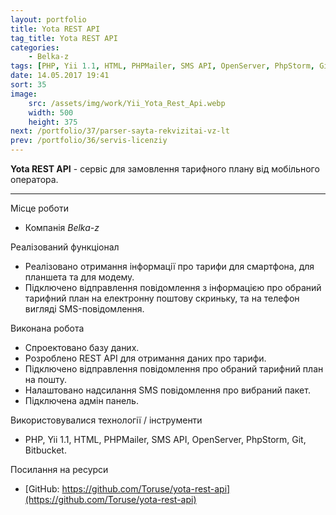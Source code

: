 ```yaml
---
layout: portfolio
title: Yota REST API
tag_title: Yota REST API
categories:
    - Belka-z
tags: [PHP, Yii 1.1, HTML, PHPMailer, SMS API, OpenServer, PhpStorm, Git, Bitbucket]
date: 14.05.2017 19:41
sort: 35
image: 
    src: /assets/img/work/Yii_Yota_Rest_Api.webp 
    width: 500
    height: 375
next: /portfolio/37/parser-sayta-rekvizitai-vz-lt
prev: /portfolio/36/servis-licenziy
---
```


**Yota REST API** - сервіс для замовлення тарифного плану від мобільного оператора.

---

Місце роботи

* Компанія _Belka-z_

Реалізований функціонал

* Реалізовано отримання інформації про тарифи для смартфона, для планшета та для модему.
* Підключено відправлення повідомлення з інформацією про обраний тарифний план на електронну поштову скриньку, та на телефон вигляді SMS-повідомлення.

Виконана робота

* Спроектовано базу даних.
* Розроблено REST API для отримання даних про тарифи.
* Підключено відправлення повідомлення про обраний тарифний план на пошту.
* Налаштовано надсилання SMS повідомлення про вибраний пакет.
* Підключена адмін панель.

Використовувалися технології / інструменти

* PHP, Yii 1.1, HTML, PHPMailer, SMS API, OpenServer, PhpStorm, Git, Bitbucket.

Посилання на ресурси

* [GitHub: https://github.com/Toruse/yota-rest-api](https://github.com/Toruse/yota-rest-api)
